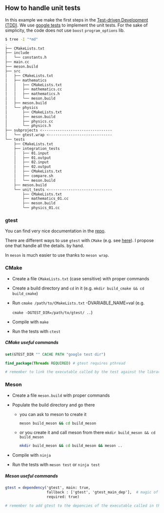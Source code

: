 ## How to handle unit tests

In this example we make the first steps in the [Test-driven Development (TDD)](https://en.wikipedia.org/wiki/Test-driven_development). We use [google tests](https://github.com/google/googletest/) to implement the unit tests. For the sake of simplicity, the code does not use `boost` `program_options` lib.

```bash
$ tree -I "*md" 
.
├── CMakeLists.txt
├── include
│   └── constants.h
├── main.cc
├── meson.build
├── src
│   ├── CMakeLists.txt
│   ├── mathematics
│   │   ├── CMakeLists.txt
│   │   ├── mathematics.cc
│   │   ├── mathematics.h
│   │   └── meson.build
│   ├── meson.build
│   └── physics
│       ├── CMakeLists.txt
│       ├── meson.build
│       ├── physics.cc
│       └── physics.h
├── subprojects <--------------------------------
│   └── gtest.wrap <-----------------------------
└── tests
    ├── CMakeLists.txt
    ├── integration_tests
    │   ├── 01.input
    │   ├── 01.output
    │   ├── 02.input
    │   ├── 02.output
    │   ├── CMakeLists.txt
    │   ├── compare.sh
    │   └── meson.build
    ├── meson.build
    └── unit_tests <-----------------------------
        ├── CMakeLists.txt
        ├── mathematics_01.cc
        ├── meson.build
        └── physics_01.cc

```

### gtest

You can find very nice documentation in the [repo](https://github.com/google/googletest/tree/master/googletest/docs). 

There are different ways to use `gtest` with `CMake` (e.g. see [here](https://github.com/google/googletest/blob/master/googletest/docs/Pkgconfig.md)). I propose one that handle all the details. by hand. 

In `meson` is much easier to use thanks to `meson wrap`.

### CMake

- Create a file `CMakeLists.txt` (case sensitive) with proper commands

- Create a build directory and `cd` in it (e.g. `mkdir build_cmake && cd build_cmake`)

- Run `cmake /path/to/CMakeLists.txt` -DVARIABLE_NAME=val (e.g. 

  ```cmake -DGTEST_DIR=/path/to/gtest/ ..```) 

- Compile with `make`

- Run the tests with `ctest`

##### CMake useful commands

```cmake
set(GTEST_DIR "" CACHE PATH "google test dir")

find_package(Threads REQUIRED) # gtest requires pthread

# remember to link the executable called by the test against the library ${CMAKE_THREAD_LIBS_INIT}
```

### Meson

- Create a file `meson.build` with proper commands

- Populate the build directory and go there

  - you can ask to meson to create it 

    ```bash
    meson build_meson && cd build_meson
    ```

  - or you create it and call meson from there `mkdir build_meson && cd build_meson`

    ```bash
    mkdir build_meson && cd build_meson && meson ..
    ```

- Compile with `ninja`

- Run the tests with `meson test` or `ninja test`

##### Meson useful commands

```cmake
gtest = dependency('gtest', main: true,
                   fallback : ['gtest', 'gtest_main_dep'],  # magic of meson wrap
                   required: true)

# remember to add gtest to the depencies of the executable called in the test function
```


